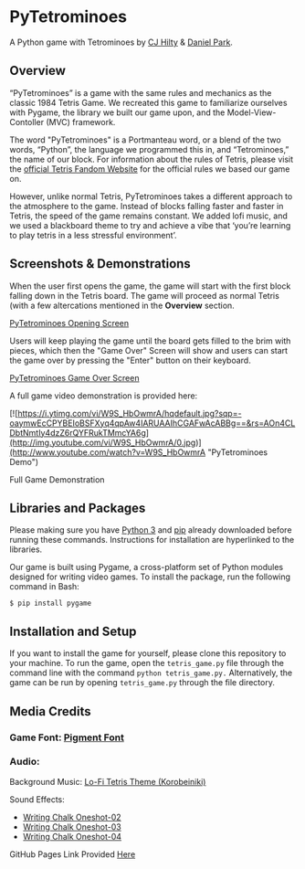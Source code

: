 # PyTetrominoes
A Python game with Tetrominoes by [CJ Hilty](https://github.com/cjhi) & [Daniel Park](https://github.com/DanPark13).

## Overview

“PyTetrominoes” is a game with the same rules and mechanics as the classic 1984 Tetris Game. We recreated this game to familiarize ourselves with Pygame, the library we built our game upon, and the Model-View-Contoller (MVC) framework.

The word "PyTetrominoes" is a Portmanteau word, or a blend of the two words, “Python”, the language we programmed this in, and “Tetrominoes,” the name of our block. For information about the rules of Tetris, please visit the [official Tetris Fandom Website](https://tetris.fandom.com/wiki/Tetris_Guideline) for the official rules we based our game on.

However, unlike normal Tetris, PyTetrominoes takes a different approach to the atmosphere to the game. Instead of blocks falling faster and faster in Tetris, the speed of the game remains constant. We added lofi music, and we used a blackboard theme to try and achieve a vibe that ‘you’re learning to play tetris in a less stressful environment’.

## Screenshots & Demonstrations

When the user first opens the game, the game will start with the first block falling down in the Tetris board. The game will proceed as normal Tetris (with a few altercations mentioned in the __Overview__ section.

[PyTetrominoes Opening Screen](https://imgur.com/a/xPmJpHg)

Users will keep playing the game until the board gets filled to the brim with pieces, which then the "Game Over" Screen will show and users can start the game over by pressing the "Enter" button on their keyboard.

[PyTetrominoes Game Over Screen](https://imgur.com/a/Z3hZKt3)

A full game video demonstration is provided here:

[![https://i.ytimg.com/vi/W9S_HbOwmrA/hqdefault.jpg?sqp=-oaymwEcCPYBEIoBSFXyq4qpAw4IARUAAIhCGAFwAcABBg==&rs=AOn4CLDbtNmtIy4dzZ6rQYFRukTMmcYA6g](http://img.youtube.com/vi/W9S_HbOwmrA/0.jpg)](http://www.youtube.com/watch?v=W9S_HbOwmrA "PyTetrominoes Demo")

Full Game Demonstration

## Libraries and Packages

Please making sure you have [Python 3](https://realpython.com/installing-python/#how-to-install-python-on-windows) and [pip](https://phoenixnap.com/kb/install-pip-windows) already downloaded before running these commands. Instructions for installation are hyperlinked to the libraries.

Our game is built using Pygame, a cross-platform set of Python modules designed for writing video games. To install the package, run the following command in Bash:

`$ pip install pygame`

## Installation and Setup

If you want to install the game for yourself, please clone this repository to your machine. To run the game, open the `tetris_game.py` file through the command line with the command `python tetris_game.py.` Alternatively, the game can be run by opening `tetris_game.py` through the file directory.

## Media Credits

### Game Font: [Pigment Font](https://www.dafont.com/pigment.font)

### Audio:

Background Music: [Lo-Fi Tetris Theme (Korobeiniki)](https://www.youtube.com/watch?v=DKUeAI79ujM&ab_channel=TeruTeruSky)

Sound Effects:
- [Writing Chalk Oneshot-02](https://freesound.org/people/newagesoup/sounds/377837/)
- [Writing Chalk Oneshot-03](https://freesound.org/people/newagesoup/sounds/377840/)
- [Writing Chalk Oneshot-04](https://freesound.org/people/newagesoup/sounds/377844/)

GitHub Pages Link Provided [Here](https://olincollege.github.io/PyTetrominoes/)
